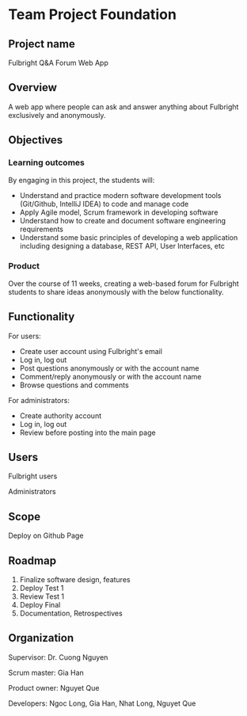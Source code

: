 # Team Project Foundation

## Project name

Fulbright Q&A Forum Web App

## Overview

A web app where people can ask and answer anything about Fulbright exclusively and anonymously.

## Objectives

### Learning outcomes

By engaging in this project, the students will:

- Understand and practice modern software development tools (Git/Github, IntelliJ IDEA) to code and manage code
- Apply Agile model, Scrum framework in developing software
- Understand how to create and document software engineering requirements
- Understand some basic principles of developing a web application including designing a database, REST API, User Interfaces, etc

### Product

Over the course of 11 weeks, creating a web-based forum for Fulbright students to share ideas anonymously with the below functionality.

## Functionality

For users:

- Create user account using Fulbright's email
- Log in, log out
- Post questions anonymously or with the account name
- Comment/reply anonymously or with the account name
- Browse questions and comments

For administrators:

- Create authority account
- Log in, log out
- Review before posting into the main page

## Users

Fulbright users

Administrators

## Scope

Deploy on Github Page

## Roadmap

1. Finalize software design, features
2. Deploy Test 1
3. Review Test 1
4. Deploy Final
5. Documentation, Retrospectives

## Organization

Supervisor: Dr. Cuong Nguyen

Scrum master: Gia Han

Product owner: Nguyet Que

Developers: Ngoc Long, Gia Han, Nhat Long, Nguyet Que
